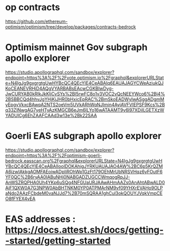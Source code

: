 # op contracts

https://github.com/ethereum-optimism/optimism/tree/develop/packages/contracts-bedrock

# Optimism mainnet Gov subgraph apollo explorer

https://studio.apollographql.com/sandbox/explorer?endpoint=https%3A%2F%2Fvote.optimism.io%2Fgraphql&explorerURLState=N4IgJg9gxgrgtgUwHYBcQC4QEcYIE4CeABAIq6EAUAJAGYCWeAziukQJKoCEANEVRHjD4AQgVYARBABsEAcwCGKBIwDyg-JwCURYAB0kRIkJkKljCvSYs%2Bl5rwFC8o1v3VOC2vQcNEEYWco6%2Bj4%2BSBBCQd4hhvJgYHjKjJHR0bHxicEpRAC%2BmSkoEADWyIwASggADgmMyEpgyVkxcBAwqA2NTS2oeVm5UVkARhWqNJImin4AyjAVFVIEPSF9Kcs%2Bq33ZINwgAG7yeHTyAzKMGCB6eJm6ILYo16wATAAMT9y6l97XDiILGETXzWYADUICg6EhZAAFCAAd3w13e%2Bk22SAA

# Goerli EAS subgraph apollo explorer

https://studio.apollographql.com/sandbox/explorer?endpoint=https%3A%2F%2Foptimism-goerli-bedrock.easscan.org%2Fgraphql&explorerURLState=N4IgJg9gxgrgtgUwHYBcQC4QEcYIE4CeABAIIooIDOKAhigJYRKUAUAJAO4AW%2BC6p5KrQZMA6jzwIAkkgAOMFAEoiwADpIiROhWp1GzFt179OEhMrUbNRSVHqz6yFOutF6YF0QC%2B6ryAA0IABuNHj0NABGADZUGCCWmqogRpJJ-AnWSZRQPHA0Uh4YKp6uSQg4NFGUaURJAAwAHmAAZs0AnAhtABwALD0AjF1QXW0A7G3NPW0AbBHTNKM0YP0ATPMArNM9vf09YHXrEVAHo9OLPaNdo2AAzFCbdeM0vaNJJd7%2B70mSQRAA1ghCul3okQOUYJVqkVmpCEO8fFYEX4vEA

# EAS addresses : https://docs.attest.sh/docs/getting--started/getting-started
